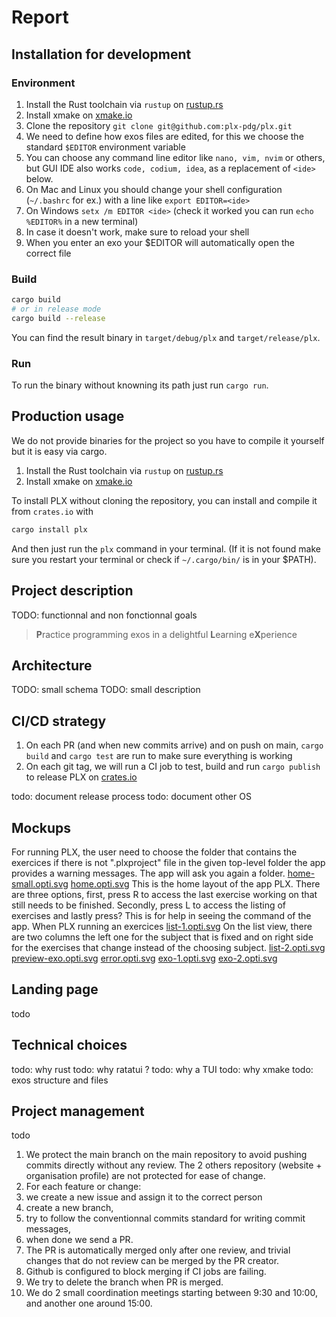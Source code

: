 # Report

## Installation for development
### Environment

1. Install the Rust toolchain via `rustup` on [rustup.rs](https://rustup.rs/)
1. Install xmake on [xmake.io](https://xmake.io/#/guide/installation)
1. Clone the repository `git clone git@github.com:plx-pdg/plx.git`
1. We need to define how exos files are edited, for this we choose the standard `$EDITOR` environment variable
  1. You can choose any command line editor like `nano, vim, nvim` or others, but GUI IDE also works `code, codium, idea`, as a replacement of `<ide>` below.
  1. On Mac and Linux you should change your shell configuration (`~/.bashrc` for ex.) with a line like `export EDITOR=<ide>`
  1. On Windows `setx /m EDITOR <ide>` (check it worked you can run `echo %EDITOR%` in a new terminal)
  1. In case it doesn't work, make sure to reload your shell
  1. When you enter an exo your $EDITOR will automatically open the correct file

### Build
```sh 
cargo build
# or in release mode
cargo build --release
```

You can find the result binary in `target/debug/plx` and `target/release/plx`.

### Run
To run the binary without knowning its path just run `cargo run`.

## Production usage
We do not provide binaries for the project so you have to compile it yourself but it is easy via cargo.

1. Install the Rust toolchain via `rustup` on [rustup.rs](https://rustup.rs/)
1. Install xmake on [xmake.io](https://xmake.io/#/guide/installation)

To install PLX without cloning the repository, you can install and compile it from `crates.io` with

```sh
cargo install plx
```

And then just run the `plx` command in your terminal. (If it is not found make sure you restart your terminal or check if `~/.cargo/bin/` is in your $PATH).

## Project description
TODO: functionnal and non fonctionnal goals

> **P**ractice programming exos in a delightful **L**earning e**X**perience

## Architecture
TODO: small schema
TODO: small description


## CI/CD strategy
1. On each PR (and when new commits arrive) and on push on main, `cargo build` and `cargo test` are run to make sure everything is working
1. On each git tag, we will run a CI job to test, build and run `cargo publish` to release PLX on [crates.io](https://crates.io/crates/plx)

todo: document release process
todo: document other OS

## Mockups
For running PLX, the user need to choose the folder that contains the exercices if there is not ".plxproject" file in the given top-level folder the app provides a warning messages. The app will ask you again a folder.
[home-small.opti.svg](imgs/home-small.opti.svg)
[home.opti.svg](imgs/home.opti.svg)
This is the home layout of the app PLX. There are three options, first, press R to access the last exercise working on that still needs to be finished. Secondly, press L to access the listing of exercises and lastly press? This is for help in seeing the command of the app. When PLX running an exercices
[list-1.opti.svg](imgs/list-1.opti.svg)
On the list view, there are two columns the left one for the subject that is fixed and on right side for the exercises that change instead of the choosing subject.
[list-2.opti.svg](imgs/list-2.opti.svg)
[preview-exo.opti.svg](imgs/preview-exo.opti.svg)
[error.opti.svg](imgs/error.opti.svg)
[exo-1.opti.svg](imgs/exo-1.opti.svg)
[exo-2.opti.svg](imgs/exo-2.opti.svg)

## Landing page
todo

## Technical choices
todo: why rust
todo: why ratatui ?
todo: why a TUI
todo: why xmake
todo: exos structure and files

## Project management
todo

1. We protect the main branch on the main repository to avoid pushing commits directly without any review. The 2 others repository (website + organisation profile) are not protected for ease of change.
1. For each feature or change:
  1. we create a new issue and assign it to the correct person
  1. create a new branch,
  1. try to follow the conventionnal commits standard for writing commit messages,
  1. when done we send a PR.
  1. The PR is automatically merged only after one review, and trivial changes that do not review can be merged by the PR creator.
  1. Github is configured to block merging if CI jobs are failing.
  1. We try to delete the branch when PR is merged.
1. We do 2 small coordination meetings starting between 9:30 and 10:00, and another one around 15:00.


